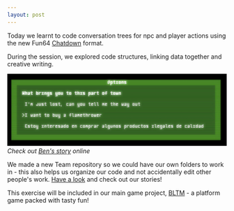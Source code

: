 ```yaml
---
layout: post
---
```

Today we learnt to code conversation trees for npc and player actions using the new Fun64 [Chatdown](https://xriss.github.io/fun64/blog/2017-03-19-chatdown/) format.

During the session, we explored code structures, linking data together and creative writing.


![flamethrower](/assets/2017-03-25-chat.jpg)  
*Check out [Ben's story](https://xriss.github.io/fun64/run/?url=https%3A%2F%2Fraw.githubusercontent.com%2Fbradford-coderdojo%2Fbltm%2Fmaster%2Fteam%2Fben%2Fben.chatdown.fun.lua) online*

We made a new Team repository so we could have our own folders to work in - this also helps us organize our code and not accidentally edit other people's work. [Have a look](https://github.com/bradford-coderdojo/bltm/tree/master/team) and check out our stories!


This exercise will be included in our main game project, [BLTM](https://bradford-coderdojo.github.io/bltm/) - a platform game packed with tasty fun!


